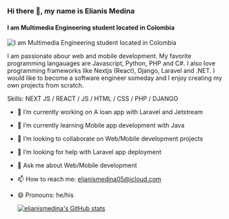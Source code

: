 ### Hi there 👋, my name is Elianis Medina
#### I am Multimedia Engineering student located in Colombia
![I am Multimedia Engineering student located in Colombia](https://arturssmirnovs.github.io/github-profile-readme-generator/images/banner.png)

I am passionate abour web and mobile development. My favorite programming langauages are Javascript, Python, PHP and C#.
I also love programming frameworks like Nextjs (React), Django, Laravel and .NET.
I would like to become a software engineer someday and I enjoy creating my own projects from scratch.

Skills: NEXT JS / REACT / JS / HTML / CSS / PHP / DJANGO

- 🔭 I’m currently working on A loan app with Laravel and Jetstream 
- 🌱 I’m currently learning Mobile app development with Java 
- 👯 I’m looking to collaborate on Web/Mobile development projects 
- 🤔 I’m looking for help with Laravel app deployment 
- 💬 Ask me about Web/Mobile development 
- 📫 How to reach me: elianismedina05@icloud.com 
- 😄 Pronouns: he/his 

  [![elianismedina's GitHub stats](https://github-readme-stats.vercel.app/api?username=elianismedina)](https://github.com/elianismedina/github-readme-stats)





